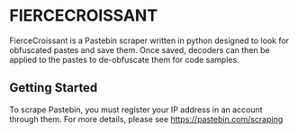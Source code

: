 # FIERCECROISSANT

FierceCroissant is a Pastebin scraper written in python designed to look for obfuscated pastes and save them. Once saved, decoders can then be applied to the pastes to de-obfuscate them for code samples.

## Getting Started

To scrape Pastebin, you must register your IP address in an account through them. For more details, please see https://pastebin.com/scraping

